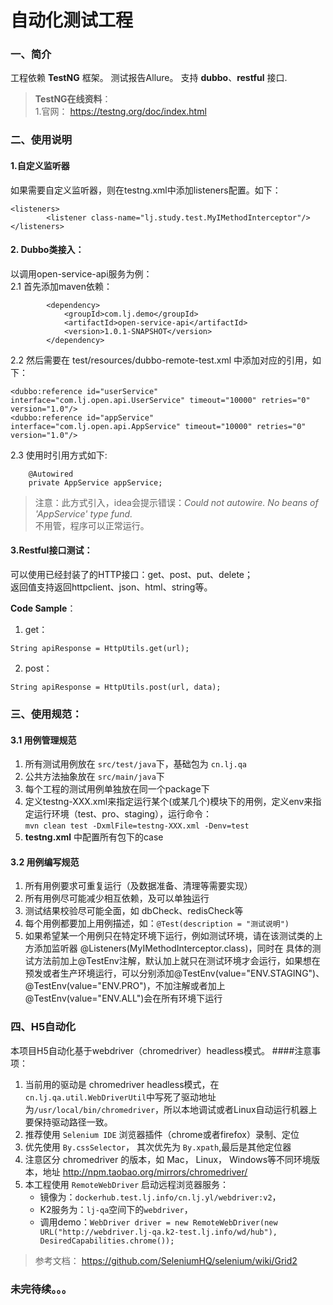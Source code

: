 # 自动化测试工程
### 一、简介
工程依赖 **TestNG** 框架。 
测试报告Allure。
支持 **dubbo**、**restful** 接口.

>**TestNG在线资料**：  
>1.官网： https://testng.org/doc/index.html

### 二、使用说明
#### 1.自定义监听器
如果需要自定义监听器，则在testng.xml中添加listeners配置。如下：
```
<listeners>
        <listener class-name="lj.study.test.MyIMethodInterceptor"/>
</listeners>
```
#### 2. Dubbo类接入：

以调用open-service-api服务为例：  
2.1 首先添加maven依赖：
```$xslt
        <dependency>
            <groupId>com.lj.demo</groupId>
            <artifactId>open-service-api</artifactId>
            <version>1.0.1-SNAPSHOT</version>
        </dependency>
```
2.2 然后需要在 test/resources/dubbo-remote-test.xml 中添加对应的引用，如下：
```$xslt
<dubbo:reference id="userService"  interface="com.lj.open.api.UserService" timeout="10000" retries="0" version="1.0"/>
<dubbo:reference id="appService"  interface="com.lj.open.api.AppService" timeout="10000" retries="0" version="1.0"/>
```
2.3 使用时引用方式如下:
```$xslt
    @Autowired
    private AppService appService;
```
>注意：此方式引入，idea会提示错误：_Could not autowire. No beans of 'AppService' type fund._   
不用管，程序可以正常运行。

#### 3.Restful接口测试：
可以使用已经封装了的HTTP接口：get、post、put、delete；     
返回值支持返回httpclient、json、html、string等。

**Code Sample**：
1. get：
```$xslt
String apiResponse = HttpUtils.get(url);
```

2. post：
```$xslt
String apiResponse = HttpUtils.post(url, data);
```

### 三、使用规范：
#### 3.1 用例管理规范
1. 所有测试用例放在 `src/test/java`下，基础包为 `cn.lj.qa`
2. 公共方法抽象放在 `src/main/java`下
3. 每个工程的测试用例单独放在同一个package下
4. 定义testng-XXX.xml来指定运行某个(或某几个)模块下的用例，定义env来指定运行环境（test、pro、staging），运行命令：  
   `mvn clean test -DxmlFile=testng-XXX.xml -Denv=test
   `
5. **testng.xml** 中配置所有包下的case

#### 3.2 用例编写规范
1. 所有用例要求可重复运行（及数据准备、清理等需要实现）
2. 所有用例尽可能减少相互依赖，及可以单独运行
3. 测试结果校验尽可能全面，如 dbCheck、redisCheck等
4. 每个用例都要加上用例描述，如：`@Test(description = "测试说明")`
5. 如果希望某一个用例只在特定环境下运行，例如测试环境，请在该测试类的上方添加监听器 @Listeners(MyIMethodInterceptor.class)，同时在
   具体的测试方法前加上@TestEnv注解，默认加上就只在测试环境才会运行，如果想在预发或者生产环境运行，可以分别添加@TestEnv(value="ENV.STAGING")、
   @TestEnv(value="ENV.PRO")，不加注解或者加上@TestEnv(value="ENV.ALL")会在所有环境下运行


### 四、H5自动化
本项目H5自动化基于webdriver（chromedriver）headless模式。
####注意事项：
1. 当前用的驱动是 chromedriver headless模式，在 `cn.lj.qa.util.WebDriverUtil`中写死了驱动地址为`/usr/local/bin/chromedriver`，所以本地调试或者Linux自动运行机器上要保持驱动路径一致。
2. 推荐使用 ``Selenium IDE`` 浏览器插件（chrome或者firefox）录制、定位
3. 优先使用 `By.cssSelector`， 其次优先为 ``By.xpath``,最后是其他定位器
4. 注意区分 chromedriver 的版本，如 Mac， Linux， Windows等不同环境版本，地址 http://npm.taobao.org/mirrors/chromedriver/
5. 本工程使用 `RemoteWebDriver` 启动远程浏览器服务：
    - 镜像为：`dockerhub.test.lj.info/cn.lj.yl/webdriver:v2`，
    - K2服务为：`lj-qa`空间下的`webdriver`，
    - 调用demo：``WebDriver driver = new RemoteWebDriver(new URL("http://webdriver.lj-qa.k2-test.lj.info/wd/hub"), DesiredCapabilities.chrome());``

>参考文档：
https://github.com/SeleniumHQ/selenium/wiki/Grid2

### 未完待续。。。
